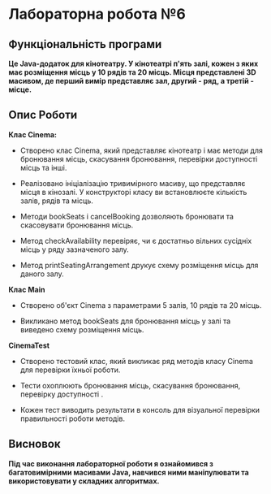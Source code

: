 # Лабораторна робота №6

## Функціональність програми

**Це Java-додаток для кінотеатру. У кінотеатрі п'ять залі, кожен з яких має розміщення місць у 10 рядів та 20 місць.
Місця представлені 3D масивом, де перший вимір представляє зал, другий - ряд, а третій - місце.**

## Опис Роботи

**Клас Cinema:**

 - Створено клас Cinema, який представляє кінотеатр і має методи для бронювання місць, скасування бронювання, перевірки доступності місць та інші.

 - Реалізовано ініціалізацію тривимірного масиву, що представляє місця в кінозалі. У конструкторі класу ви встановлюєте кількість залів, рядів та місць.

 - Методи bookSeats і cancelBooking дозволяють бронювати та скасовувати бронювання місць.

 - Метод checkAvailability перевіряє, чи є достатньо вільних сусідніх місць у ряду зазначеного залу.

 - Метод printSeatingArrangement друкує схему розміщення місць для даного залу.

**Клас Main**
 - Створено об'єкт Cinema з параметрами 5 залів, 10 рядів та 20 місць.

 - Викликано метод bookSeats для бронювання місць у залі та виведено схему розміщення місць.

 **CinemaTest**
  - Cтворено тестовий клас, який викликає ряд методів класу Cinema для перевірки їхньої роботи.

  - Тести охоплюють бронювання місць, скасування бронювання, перевірку доступності .

  - Кожен тест виводить результати в консоль для візуальної перевірки правильності роботи методів.

 ## Висновок

**Під час виконання лабораторної роботи я ознайомився з багатовимірними масивами Java, навчився ними маніпулювати та
використовувати у складних алгоритмах.**

